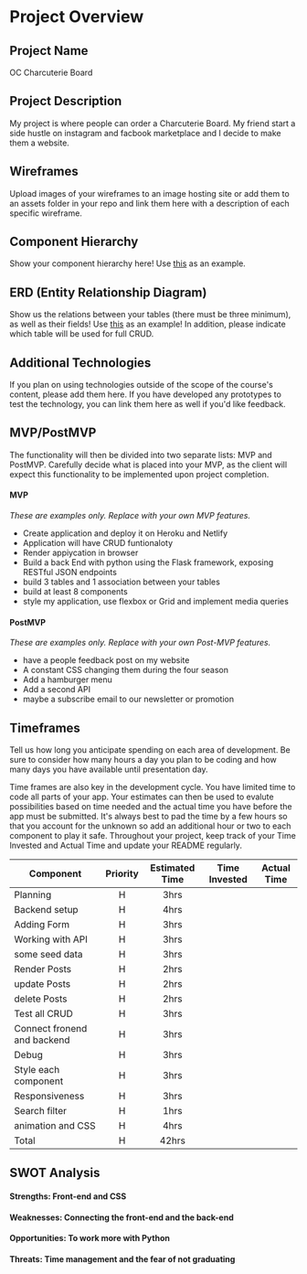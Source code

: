# Project Overview

## Project Name

OC Charcuterie Board 

## Project Description
My project is where people can order a Charcuterie Board. My friend start a side hustle on instagram and facbook marketplace and I decide to make them a website. 

## Wireframes

Upload images of your wireframes to an image hosting site or add them to an assets folder in your repo and link them here with a description of each specific wireframe.

## Component Hierarchy

Show your component hierarchy here! Use [this](https://cms-assets.tutsplus.com/uploads/users/1795/posts/30352/image/GettingStartedWithReduxTutorial-React-Component-Structure.png) as an example.

## ERD (Entity Relationship Diagram)

Show us the relations between your tables (there must be three minimum), as well as their fields! Use [this](https://git.generalassemb.ly/sei-den-osos/data-modeling-intro-lesson#entity-relationship-diagrams-erds) as an example! In addition, please indicate which table will be used for full CRUD.

## Additional Technologies

If you plan on using technologies outside of the scope of the course's content, please add them here. If you have developed any prototypes to test the technology, you can link them here as well if you'd like feedback.

## MVP/PostMVP

The functionality will then be divided into two separate lists: MVP and PostMVP.  Carefully decide what is placed into your MVP, as the client will expect this functionality to be implemented upon project completion.  

#### MVP 
*These are examples only. Replace with your own MVP features.*

- Create application and deploy it on Heroku and Netlify
- Application will have CRUD funtionaloty
- Render appiycation in browser
- Build a back End with python using the Flask framework, exposing RESTful JSON endpoints
- build 3 tables and 1 association between your tables
- build at least 8 components
- style my application, use flexbox or Grid and implement media queries


#### PostMVP  
*These are examples only. Replace with your own Post-MVP features.*

- have a people feedback post on my website
- A constant  CSS changing them during the four season
- Add a hamburger menu
- Add a second API
- maybe a subscribe email to our newsletter or promotion

## Timeframes

Tell us how long you anticipate spending on each area of development. Be sure to consider how many hours a day you plan to be coding and how many days you have available until presentation day.

Time frames are also key in the development cycle.  You have limited time to code all parts of your app.  Your estimates can then be used to evalute possibilities based on time needed and the actual time you have before the app must be submitted. It's always best to pad the time by a few hours so that you account for the unknown so add an additional hour or two to each component to play it safe. Throughout your project, keep track of your Time Invested and Actual Time and update your README regularly.

| Component | Priority | Estimated Time | Time Invested | Actual Time |
| --- | :---: |  :---: | :---: | :---: |
| Planning | H | 3hrs|  | |
| Backend setup | H | 4hrs|  | |
| Adding Form | H | 3hrs| | |
| Working with API | H | 3hrs|  |  |
| some seed data | H | 3hrs|  | |
| Render Posts |H | 2hrs|  | |
| update Posts |H | 2hrs|  | |
| delete Posts |H | 2hrs|  | |
| Test all CRUD| H | 3hrs|  | |
| Connect fronend and backend| H | 3hrs|  | |
| Debug| H | 3hrs|  | |
| Style each component| H | 3hrs|  | |
| Responsiveness| H | 3hrs|  | |
| Search filter| H | 1hrs|  | |
| animation and CSS| H | 4hrs|  | |
| Total | H | 42hrs|  |  |

## SWOT Analysis

#### Strengths: Front-end and CSS

#### Weaknesses: Connecting the front-end and the back-end

#### Opportunities: To work more with Python

#### Threats: Time management and the fear of not graduating
